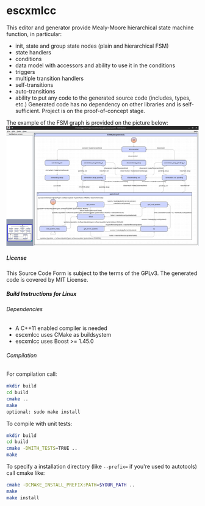 escxmlcc
========

This editor and generator provide Mealy-Moore hierarchical state machine function, in particular:
  - init, state and group state nodes (plain and hierarchical FSM)
  - state handlers
  - conditions
  - data model with accessors and ability to use it in the conditions
  - triggers
  - multiple transition handlers
  - self-transitions
  - auto-transitions
  - ability to put any code to the generated source code (includes, types, etc.)
Generated code  has no dependency on other libraries and is self-sufficient.
Project is on the proof-of-concept stage.

The example of the FSM graph is provided on the picture below:
![alt text](doc/images/FSM_Example.png "FSM Example")

##### License

This Source Code Form is subject to the terms of the GPLv3.
The generated code is covered by MIT License.

##### Build Instructions for Linux
###### Dependencies

- A C++11 enabled compiler is needed
- escxmlcc uses CMake as buildsystem
- escxmlcc uses Boost >= 1.45.0

###### Compilation

For compilation call:

```bash
mkdir build
cd build
cmake ..
make
optional: sudo make install
```

To compile with unit tests:
```bash
mkdir build
cd build
cmake -DWITH_TESTS=TRUE ..
make
```

To specify a installation directory (like `--prefix=` if you're used to autotools) call cmake like:
```bash
cmake -DCMAKE_INSTALL_PREFIX:PATH=$YOUR_PATH ..
make
make install
```
